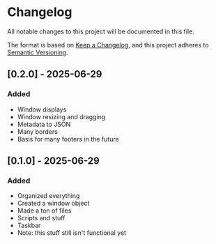 # Changelog

All notable changes to this project will be documented in this file.

The format is based on [Keep a Changelog](https://keepachangelog.com/en/1.1.0/),
and this project adheres to [Semantic Versioning](https://semver.org/spec/v2.0.0.html).

## [0.2.0] - 2025-06-29

### Added
- Window displays
- Window resizing and dragging
- Metadata to JSON
- Many borders
- Basis for many footers in the future

## [0.1.0] - 2025-06-29

### Added

- Organized everything
- Created a window object
- Made a ton of files
- Scripts and stuff
- Taskbar
- Note: this stuff still isn't functional yet
